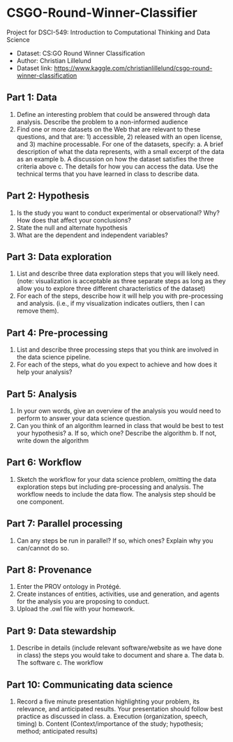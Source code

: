# CSGO-Round-Winner-Classifier
Project for DSCI-549: Introduction to Computational Thinking and Data Science

* Dataset: CS:GO Round Winner Classification
* Author: Christian Lillelund
* Dataset link: https://www.kaggle.com/christianlillelund/csgo-round-winner-classification

## Part 1: Data 
1.	Define an interesting problem that could be answered through data analysis. Describe the problem to a non-informed audience 
2.	Find one or more datasets on the Web that are relevant to these questions, and that are: 1) accessible, 2) released with an open license, and 3) machine processable. For one of the datasets, specify:
a.	A brief description of what the data represents, with a small excerpt of the data as an example 
b.	A discussion on how the dataset satisfies the three criteria above 
c.	The details for how you can access the data. Use the technical terms that you have learned in class to describe data.

## Part 2: Hypothesis
1.	Is the study you want to conduct experimental or observational? Why? How does that affect your conclusions? 
2.	State the null and alternate hypothesis 
3.	What are the dependent and independent variables? 

## Part 3: Data exploration 
1.	List and describe three data exploration steps that you will likely need. (note: visualization is acceptable as three separate steps as long as they allow you to explore three different characteristics of the dataset)
2.	For each of the steps, describe how it will help you with pre-processing and analysis. (i.e., if my visualization indicates outliers, then I can remove them).  

## Part 4: Pre-processing 
1.	List and describe three processing steps that you think are involved in the data science pipeline. 
2.	For each of the steps, what do you expect to achieve and how does it help your analysis?

## Part 5: Analysis 
1.	In your own words, give an overview of the analysis you would need to perform to answer your data science question. 
2.	Can you think of an algorithm learned in class that would be best to test your hypothesis? 
a.	If so, which one? Describe the algorithm
b.	If not, write down the algorithm

## Part 6: Workflow 
1.	Sketch the workflow for your data science problem, omitting the data exploration steps but including pre-processing and analysis. The workflow needs to include the data flow. The analysis step should be one component. 

## Part 7: Parallel processing  
1.	Can any steps be run in parallel? If so, which ones? Explain why you can/cannot do so. 

## Part 8: Provenance 
1.	Enter the PROV ontology in Protégé. 
2.	Create instances of entities, activities, use and generation, and agents for the analysis you are proposing to conduct. 
3.	Upload the .owl file with your homework. 

## Part 9: Data stewardship 
1.	Describe in details (include relevant software/website as we have done in class) the steps you would take to document and share
a.	The data 
b.	The software
c.	The workflow

## Part 10: Communicating data science
1.	Record a five minute presentation highlighting your problem, its relevance, and anticipated results. Your presentation should follow best practice as discussed in class. 
a.	Execution (organization, speech, timing) 
b.	Content (Context/importance of the study; hypothesis; method; anticipated results)

